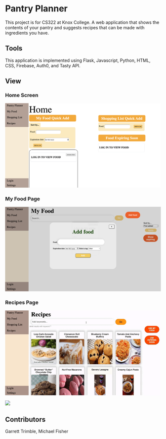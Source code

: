 # Pantry Planner
This project is for CS322 at Knox College. A web application that shows the contents of your pantry and suggests recipes that can be made with ingredients you have.

## Tools
This application is implemented using Flask, Javascript, Python, HTML, CSS, Firebase, Auth0, and Tasty API.

## View
### Home Screen
![](https://github.com/ch1h0kd/pantry_planner/blob/main/images/home.png)

### My Food Page
![](https://github.com/ch1h0kd/pantry_planner/blob/main/images/myfood.png)

### Recipes Page
![](https://github.com/ch1h0kd/pantry_planner/blob/main/images/recipes.gif)


![](https://github.com/ch1h0kd/pantry_planner/blob/main/images/multiple%20pages.gif)

## Contributors
Garrett Trimble, Michael Fisher


